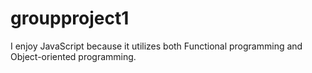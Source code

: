 # groupproject1
I enjoy JavaScript because it utilizes both Functional programming and Object-oriented programming.